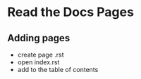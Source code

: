 Read the Docs Pages
=======================

Adding pages
------------
- create page <filename>.rst
- open index.rst
- add <filename> to the table of contents


